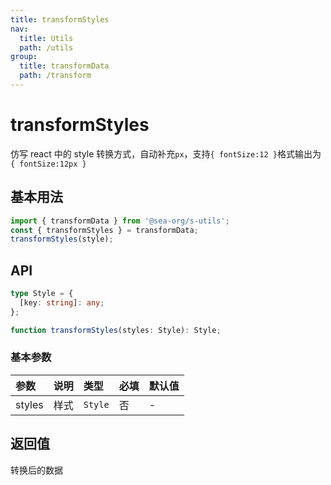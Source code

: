 ```yaml
---
title: transformStyles
nav:
  title: Utils
  path: /utils
group:
  title: transformData
  path: /transform
---
```


# transformStyles

仿写 react 中的 style 转换方式，自动补充`px`，支持`{ fontSize:12 }`格式输出为`{ fontSize:12px }`

## 基本用法

```js
import { transformData } from '@sea-org/s-utils';
const { transformStyles } = transformData;
transformStyles(style);
```

## API

```ts
type Style = {
  [key: string]: any;
};

function transformStyles(styles: Style): Style;
```

### 基本参数

| 参数   | 说明 | 类型    | 必填 | 默认值 |
| :----- | :--- | :------ | :--- | :----- |
| styles | 样式 | `Style` | 否   | -      |

## 返回值

转换后的数据
